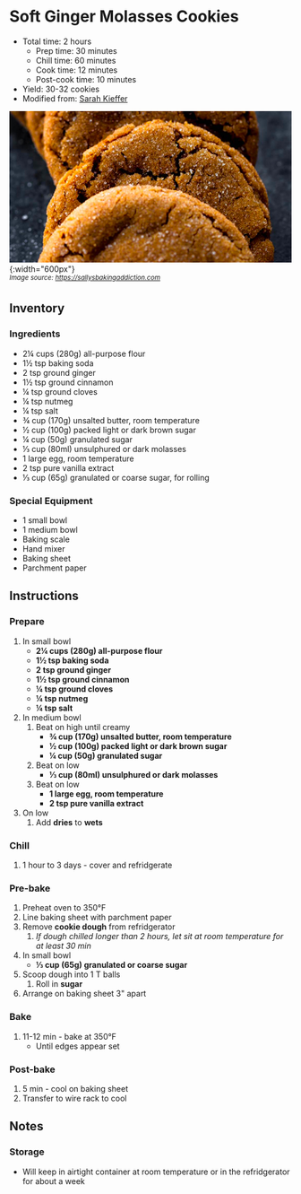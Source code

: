 # Soft Ginger Molasses Cookies

- Total time: 2 hours
    - Prep time: 30 minutes
    - Chill time: 60 minutes
    - Cook time: 12 minutes
    - Post-cook time: 10 minutes
- Yield: 30-32 cookies
- Modified from: [Sarah Kieffer](https://sallysbakingaddiction.com/soft-molasses-cookies/)

![](./hero.jpg){:width="600px"}
<br />
_<sup>Image source: <https://sallysbakingaddiction.com></sup>_

## Inventory

### Ingredients

- 2¼ cups (280g) all-purpose flour
- 1½ tsp baking soda
- 2 tsp ground ginger
- 1½ tsp ground cinnamon
- ¼ tsp ground cloves
- ¼ tsp nutmeg
- ¼ tsp salt
- ¾ cup (170g) unsalted butter, room temperature
- ½ cup (100g) packed light or dark brown sugar
- ¼ cup (50g) granulated sugar
- ⅓ cup (80ml) unsulphured or dark molasses
- 1 large egg, room temperature
- 2 tsp pure vanilla extract
- ⅓ cup (65g) granulated or coarse sugar, for rolling

### Special Equipment

- 1 small bowl
- 1 medium bowl
- Baking scale
- Hand mixer
- Baking sheet
- Parchment paper

## Instructions

### Prepare

1. In small bowl
    - **2¼ cups (280g) all-purpose flour**
    - **1½ tsp baking soda**
    - **2 tsp ground ginger**
    - **1½ tsp ground cinnamon**
    - **¼ tsp ground cloves**
    - **¼ tsp nutmeg**
    - **¼ tsp salt**
1. In medium bowl
    1. Beat on high until creamy
        - **¾ cup (170g) unsalted butter, room temperature**
        - **½ cup (100g) packed light or dark brown sugar**
        - **¼ cup (50g) granulated sugar**
    1. Beat on low
        - **⅓ cup (80ml) unsulphured or dark molasses**
    1. Beat on low
        - **1 large egg, room temperature**
        - **2 tsp pure vanilla extract**
1. On low
    1. Add **dries** to **wets**

### Chill

1. 1 hour to 3 days - cover and refridgerate

### Pre-bake

1. Preheat oven to 350°F
1. Line baking sheet with parchment paper
1. Remove **cookie dough** from refridgerator
    1. _If dough chilled longer than 2 hours, let sit at room temperature for at least 30 min_
1. In small bowl
    - **⅓ cup (65g) granulated or coarse sugar**
1. Scoop dough into 1 T balls
    1. Roll in **sugar**
1. Arrange on baking sheet 3" apart

### Bake

1. 11-12 min - bake at 350°F
    - Until edges appear set

### Post-bake

1. 5 min - cool on baking sheet
1. Transfer to wire rack to cool

## Notes

### Storage

- Will keep in airtight container at room temperature or in the refridgerator for about a week
